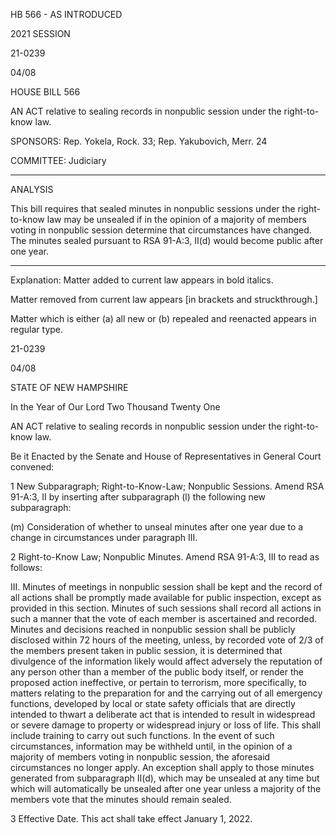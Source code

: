  HB 566 - AS INTRODUCED

 

 

2021 SESSION

 21-0239

 04/08

 

HOUSE BILL 566

 

AN ACT relative to sealing records in nonpublic session under the right-to-know law.

 

SPONSORS: Rep. Yokela, Rock. 33; Rep. Yakubovich, Merr. 24

 

COMMITTEE: Judiciary

 

-----------------------------------------------------------------

 

ANALYSIS

 

 This bill requires that sealed minutes in nonpublic sessions under the right-to-know law may be unsealed if in the opinion of a majority of members voting in nonpublic session determine that circumstances have changed. The minutes sealed pursuant to RSA 91-A:3, II(d) would become public after one year.

 

- - - - - - - - - - - - - - - - - - - - - - - - - - - - - - - - - - - - - - - - - - - - - - - - - - - - - - - - - - - - - - - - - - - - - - - - - - - 

 

Explanation: Matter added to current law appears in bold italics.

 Matter removed from current law appears [in brackets and struckthrough.]

 Matter which is either (a) all new or (b) repealed and reenacted appears in regular type.

 21-0239

 04/08

 

STATE OF NEW HAMPSHIRE

 

In the Year of Our Lord Two Thousand Twenty One

 

AN ACT relative to sealing records in nonpublic session under the right-to-know law.

 

Be it Enacted by the Senate and House of Representatives in General Court convened:

 

 1 New Subparagraph; Right-to-Know-Law; Nonpublic Sessions. Amend RSA 91-A:3, II by inserting after subparagraph (l) the following new subparagraph:

 (m) Consideration of whether to unseal minutes after one year due to a change in circumstances under paragraph III. 

 2 Right-to-Know Law; Nonpublic Minutes. Amend RSA 91-A:3, III to read as follows:

 III. Minutes of meetings in nonpublic session shall be kept and the record of all actions shall be promptly made available for public inspection, except as provided in this section. Minutes of such sessions shall record all actions in such a manner that the vote of each member is ascertained and recorded. Minutes and decisions reached in nonpublic session shall be publicly disclosed within 72 hours of the meeting, unless, by recorded vote of 2/3 of the members present taken in public session, it is determined that divulgence of the information likely would affect adversely the reputation of any person other than a member of the public body itself, or render the proposed action ineffective, or pertain to terrorism, more specifically, to matters relating to the preparation for and the carrying out of all emergency functions, developed by local or state safety officials that are directly intended to thwart a deliberate act that is intended to result in widespread or severe damage to property or widespread injury or loss of life. This shall include training to carry out such functions. In the event of such circumstances, information may be withheld until, in the opinion of a majority of members voting in nonpublic session, the aforesaid circumstances no longer apply. An exception shall apply to those minutes generated from subparagraph II(d), which may be unsealed at any time but which will automatically be unsealed after one year unless a majority of the members vote that the minutes should remain sealed.

 3 Effective Date. This act shall take effect January 1, 2022.

